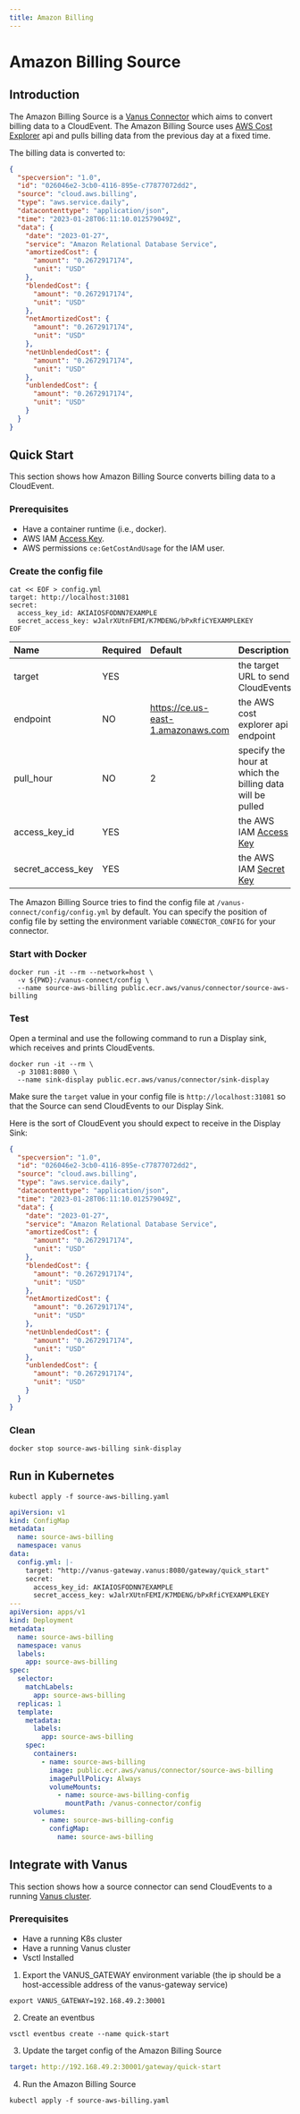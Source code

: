 ```yaml
---
title: Amazon Billing
---
```


# Amazon Billing Source

## Introduction

The Amazon Billing Source is a [Vanus Connector][vc] which aims to convert billing data
to a CloudEvent. The Amazon Billing Source uses [AWS Cost Explorer][awsbill] api and pulls 
billing data from the previous day at a fixed time.

The billing data is converted to:

```json
{
  "specversion": "1.0",
  "id": "026046e2-3cb0-4116-895e-c77877072dd2",
  "source": "cloud.aws.billing",
  "type": "aws.service.daily",
  "datacontenttype": "application/json",
  "time": "2023-01-28T06:11:10.012579049Z",
  "data": {
    "date": "2023-01-27",
    "service": "Amazon Relational Database Service",
    "amortizedCost": {
      "amount": "0.2672917174",
      "unit": "USD"
    },
    "blendedCost": {
      "amount": "0.2672917174",
      "unit": "USD"
    },
    "netAmortizedCost": {
      "amount": "0.2672917174",
      "unit": "USD"
    },
    "netUnblendedCost": {
      "amount": "0.2672917174",
      "unit": "USD"
    },
    "unblendedCost": {
      "amount": "0.2672917174",
      "unit": "USD"
    }
  }
}
```

## Quick Start

This section shows how Amazon Billing Source converts billing data to a CloudEvent.

### Prerequisites

- Have a container runtime (i.e., docker).
- AWS IAM [Access Key][accessKey].
- AWS permissions `ce:GetCostAndUsage` for the IAM user.

### Create the config file

```shell
cat << EOF > config.yml
target: http://localhost:31081
secret:
  access_key_id: AKIAIOSFODNN7EXAMPLE
  secret_access_key: wJalrXUtnFEMI/K7MDENG/bPxRfiCYEXAMPLEKEY
EOF
```

| Name              | Required | Default                            | Description                                               |
|:------------------|:---------|:-----------------------------------|:----------------------------------------------------------|
| target            | YES      |                                    | the target URL to send CloudEvents                        |
| endpoint          | NO       | https://ce.us-east-1.amazonaws.com | the AWS cost explorer api endpoint                        |
| pull_hour         | NO       | 2                                  | specify the hour at which the billing data will be pulled |
| access_key_id     | YES      |                                    | the AWS IAM [Access Key][accessKey]                       |
| secret_access_key | YES      |                                    | the AWS IAM [Secret Key][accessKey]                       |

The Amazon Billing Source tries to find the config file at `/vanus-connect/config/config.yml` by default. You can specify the position of config file by setting the environment variable `CONNECTOR_CONFIG` for your connector.

### Start with Docker

```shell
docker run -it --rm --network=host \
  -v ${PWD}:/vanus-connect/config \
  --name source-aws-billing public.ecr.aws/vanus/connector/source-aws-billing
```

### Test

Open a terminal and use the following command to run a Display sink, which receives and prints CloudEvents.

```shell
docker run -it --rm \
  -p 31081:8080 \
  --name sink-display public.ecr.aws/vanus/connector/sink-display
```

Make sure the `target` value in your config file is `http://localhost:31081` so that the Source can send CloudEvents to our Display Sink.

Here is the sort of CloudEvent you should expect to receive in the Display Sink: 

```json
{
  "specversion": "1.0",
  "id": "026046e2-3cb0-4116-895e-c77877072dd2",
  "source": "cloud.aws.billing",
  "type": "aws.service.daily",
  "datacontenttype": "application/json",
  "time": "2023-01-28T06:11:10.012579049Z",
  "data": {
    "date": "2023-01-27",
    "service": "Amazon Relational Database Service",
    "amortizedCost": {
      "amount": "0.2672917174",
      "unit": "USD"
    },
    "blendedCost": {
      "amount": "0.2672917174",
      "unit": "USD"
    },
    "netAmortizedCost": {
      "amount": "0.2672917174",
      "unit": "USD"
    },
    "netUnblendedCost": {
      "amount": "0.2672917174",
      "unit": "USD"
    },
    "unblendedCost": {
      "amount": "0.2672917174",
      "unit": "USD"
    }
  }
}
```

### Clean

```shell
docker stop source-aws-billing sink-display
```

## Run in Kubernetes

```shell
kubectl apply -f source-aws-billing.yaml
```

```yaml
apiVersion: v1
kind: ConfigMap
metadata:
  name: source-aws-billing
  namespace: vanus
data:
  config.yml: |-
    target: "http://vanus-gateway.vanus:8080/gateway/quick_start"
    secret:
      access_key_id: AKIAIOSFODNN7EXAMPLE
      secret_access_key: wJalrXUtnFEMI/K7MDENG/bPxRfiCYEXAMPLEKEY
---
apiVersion: apps/v1
kind: Deployment
metadata:
  name: source-aws-billing
  namespace: vanus
  labels:
    app: source-aws-billing
spec:
  selector:
    matchLabels:
      app: source-aws-billing
  replicas: 1
  template:
    metadata:
      labels:
        app: source-aws-billing
    spec:
      containers:
        - name: source-aws-billing
          image: public.ecr.aws/vanus/connector/source-aws-billing
          imagePullPolicy: Always
          volumeMounts:
            - name: source-aws-billing-config
              mountPath: /vanus-connector/config
      volumes:
        - name: source-aws-billing-config
          configMap:
            name: source-aws-billing
```

## Integrate with Vanus

This section shows how a source connector can send CloudEvents to a running [Vanus cluster](https://github.com/linkall-labs/vanus).

### Prerequisites
- Have a running K8s cluster
- Have a running Vanus cluster
- Vsctl Installed

1. Export the VANUS_GATEWAY environment variable (the ip should be a host-accessible address of the vanus-gateway service)
```shell
export VANUS_GATEWAY=192.168.49.2:30001
```

2. Create an eventbus
```shell
vsctl eventbus create --name quick-start
```

3. Update the target config of the Amazon Billing Source
```yaml
target: http://192.168.49.2:30001/gateway/quick-start
```

4. Run the Amazon Billing Source
```shell
kubectl apply -f source-aws-billing.yaml
```

[vc]: https://www.vanus.dev/introduction/concepts#vanus-connect
[awsbill]: https://docs.aws.amazon.com/aws-cost-management/latest/APIReference/API_GetCostAndUsage.html
[accessKey]: https://docs.aws.amazon.com/IAM/latest/UserGuide/id_credentials_access-keys.html
